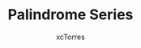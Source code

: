 ---
layout:     post
title:      "1. Palindrome Series"
author:     "xcTorres"
header-img: "img/leetcode.jpg"
catalog:    true
tags:
    - Leetcode
---